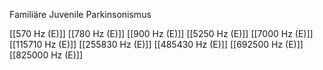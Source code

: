 Familiäre Juvenile Parkinsonismus

[[570 Hz (E)]]
[[780 Hz (E)]]
[[900 Hz (E)]]
[[5250 Hz (E)]]
[[7000 Hz (E)]]
[[115710 Hz (E)]]
[[255830 Hz (E)]]
[[485430 Hz (E)]]
[[692500 Hz (E)]]
[[825000 Hz (E)]]